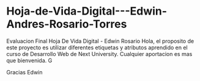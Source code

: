 # Hoja-de-Vida-Digital---Edwin-Andres-Rosario-Torres
Evaluacion Final Hoja De Vida Digital - Edwin Rosario
Hola, el proposito de este proyecto es utilizar diferentes etiquetas y atributos aprendido en el curso de 
Desarrollo Web de Next University. Cualquier aportacion es mas que bienvenida. G

Gracias
Edwin
